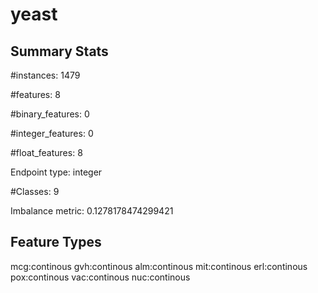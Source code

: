 # yeast

## Summary Stats

#instances: 1479

#features: 8

  #binary_features: 0

  #integer_features: 0

  #float_features: 8

Endpoint type: integer

#Classes: 9

Imbalance metric: 0.1278178474299421

## Feature Types

 mcg:continous
gvh:continous
alm:continous
mit:continous
erl:continous
pox:continous
vac:continous
nuc:continous

